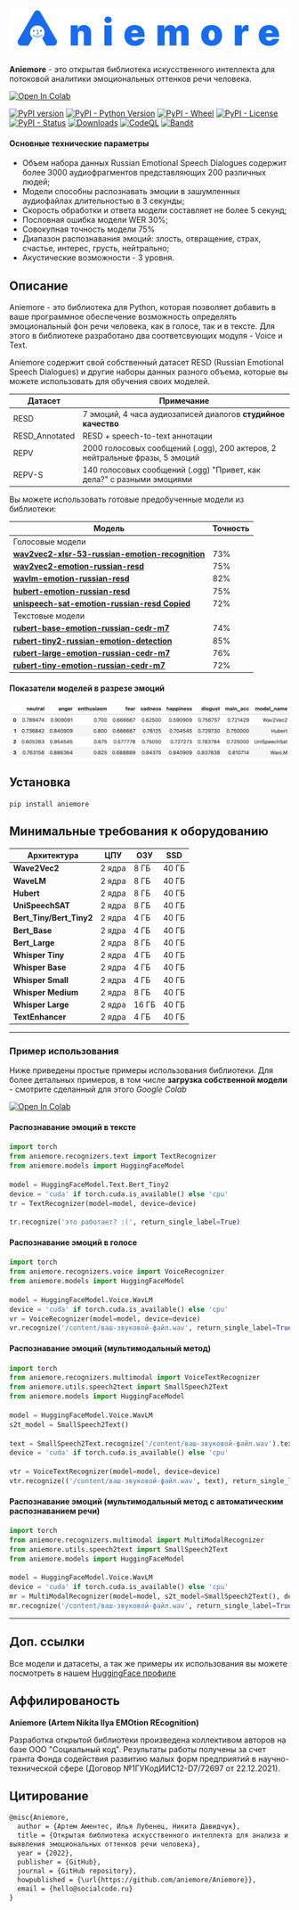 ![Aniemore Logo](images/logo.png)

 **Aniemore** - это открытая библиотека искусственного интеллекта для потоковой аналитики эмоциональных оттенков речи человека.

[![Open In Colab](https://colab.research.google.com/assets/colab-badge.svg)](https://colab.research.google.com/drive/1_W2ngr_ShrLdTLVTBP3XF176JW1zdChl)

[![PyPI version](https://img.shields.io/pypi/v/aniemore)](https://img.shields.io/pypi/v/aniemore)
[![PyPI - Python Version](https://img.shields.io/pypi/pyversions/aniemore)](https://img.shields.io/pypi/pyversions/aniemore)
[![PyPI - Wheel](https://img.shields.io/pypi/wheel/aniemore)](https://img.shields.io/pypi/wheel/aniemore)
[![PyPI - License](https://img.shields.io/pypi/l/aniemore)](https://img.shields.io/pypi/l/aniemore)
[![PyPI - Status](https://img.shields.io/pypi/status/aniemore)](https://img.shields.io/pypi/status/aniemore)
[![Downloads](https://img.shields.io/pypi/dm/aniemore)](https://pypistats.org/packages/aniemore)
[![CodeQL](https://github.com/aniemore/Aniemore/actions/workflows/github-code-scanning/codeql/badge.svg)](https://github.com/aniemore/Aniemore/actions/workflows/github-code-scanning/codeql)
[![Bandit](https://github.com/aniemore/Aniemore/actions/workflows/bandit.yml/badge.svg)](https://github.com/aniemore/Aniemore/actions/workflows/bandit.yml)

#### Основные технические параметры

- Объем набора данных Russian Emotional Speech Dialogues содержит более 3000 аудиофрагментов представляющих 200 различных людей;
- Модели способны распознавать эмоции в зашумленных аудиофайлах длительностью в 3 секунды;
- Скорость обработки и ответа модели составляет не более 5 секунд;
- Пословная ошибка модели WER 30%;
- Совокупная точность модели 75%
- Диапазон распознавания эмоций: злость, отвращение, страх, счастье, интерес, грусть, нейтрально;
- Акустические возможности - 3 уровня.


## Описание
Aniemore - это библиотека для Python, которая позволяет добавить в ваше 
программное обеспечение возможность определять эмоциональный фон речи человека, как в голосе, 
так и в тексте. Для этого в библиотеке разработано два соответсвующих модуля - Voice и Text.

Aniemore содержит свой собственный датасет RESD (Russian Emotional Speech Dialogues) и другие 
наборы данных разного объема, которые вы можете использовать для обучения своих моделей.

| Датасет        | Примечание                                                                  |
|----------------|-----------------------------------------------------------------------------|
| RESD           | 7 эмоций, 4 часа аудиозаписей диалогов **студийное качество**               |
| RESD_Annotated | RESD + speech-to-text аннотации                                             |
| REPV           | 2000 голосовых сообщений (.ogg), 200 актеров, 2 нейтральные фразы, 5 эмоций |
| REPV-S         | 140 голосовых сообщений (.ogg) "Привет, как дела?" с разными эмоциями       |

Вы можете использовать готовые предобученные модели из библиотеки: 

| Модель                                                                                                                            | Точность |
|-----------------------------------------------------------------------------------------------------------------------------------|----------|
| Голосовые модели                                                                                                                  |          |
| [**wav2vec2-xlsr-53-russian-emotion-recognition**](https://huggingface.co/Aniemore/wav2vec2-xlsr-53-russian-emotion-recognition)  | 73%      |
| [**wav2vec2-emotion-russian-resd**](https://huggingface.co/Aniemore/wav2vec2-emotion-russian-resd)                                | 75%      |
| [**wavlm-emotion-russian-resd**](https://huggingface.co/Aniemore/wavlm-emotion-russian-resd)                                      | 82%      |
| [**hubert-emotion-russian-resd**](https://huggingface.co/Aniemore/hubert-emotion-russian-resd)                                    | 75%      |
| [**unispeech-sat-emotion-russian-resd Copied**](https://huggingface.co/Aniemore/unispeech-sat-emotion-russian-resd)               | 72%      |
| Текстовые модели                                                                                                                  |          |
| [**rubert-base-emotion-russian-cedr-m7**](https://huggingface.co/Aniemore/rubert-base-emotion-russian-cedr-m7)                    | 74%      |
| [**rubert-tiny2-russian-emotion-detection**](https://huggingface.co/Aniemore/rubert-tiny2-russian-emotion-detection)              | 85%      |
| [**rubert-large-emotion-russian-cedr-m7**](https://huggingface.co/Aniemore/rubert-large-emotion-russian-cedr-m7)                  | 76%      |
| [**rubert-tiny-emotion-russian-cedr-m7**](https://huggingface.co/Aniemore/rubert-tiny-emotion-russian-cedr-m7)                    | 72%      |

#### Показатели моделей в разрезе эмоций
![показатели моделей.jpg](images/model_sota.jpg)


## <a name="Install"></a>	Установка
```shell
pip install aniemore
```
## <a name="Install"></a>	Минимальные требования к оборудованию

| Архитектура              | ЦПУ      | ОЗУ   | SSD   |
|--------------------------|----------|-------|-------|
| **Wave2Vec2**            | 2 ядра   | 8 ГБ  | 40 ГБ |
| **WaveLM**               | 2 ядра   | 8 ГБ  | 40 ГБ |
| **Hubert**               | 2 ядра   | 8 ГБ  | 40 ГБ |
| **UniSpeechSAT**         | 2 ядра   | 8 ГБ  | 40 ГБ |
| **Bert_Tiny/Bert_Tiny2** | 2 ядра   | 4 ГБ  | 40 ГБ |
| **Bert_Base**            | 2 ядра   | 4 ГБ  | 40 ГБ |
| **Bert_Large**           | 2 ядра   | 8 ГБ  | 40 ГБ |
| **Whisper Tiny**         | 2 ядра   | 4 ГБ  | 40 ГБ |
| **Whisper Base**         | 2 ядра   | 4 ГБ  | 40 ГБ |
| **Whisper Small**        | 2 ядра   | 4 ГБ  | 40 ГБ |
| **Whisper Medium**       | 2 ядра   | 8 ГБ  | 40 ГБ |
| **Whisper Large**        | 2 ядра   | 16 ГБ | 40 ГБ |
| **TextEnhancer**         | 2 ядра   | 4 ГБ  | 40 ГБ |
<hr>

### Пример использования

Ниже приведены простые примеры использования библиотеки. Для более детальных примеров, в том числе **загрузка cобственной модели** - смотрите сделанный для этого *Google Colab*

[![Open In Colab](https://colab.research.google.com/assets/colab-badge.svg)](https://colab.research.google.com/drive/1_W2ngr_ShrLdTLVTBP3XF176JW1zdChl)
#### Распознавание эмоций в тексте
```python
import torch
from aniemore.recognizers.text import TextRecognizer
from aniemore.models import HuggingFaceModel

model = HuggingFaceModel.Text.Bert_Tiny2
device = 'cuda' if torch.cuda.is_available() else 'cpu'
tr = TextRecognizer(model=model, device=device)

tr.recognize('это работает? :(', return_single_label=True)
```
#### Распознавание эмоций в голосе

```python
import torch
from aniemore.recognizers.voice import VoiceRecognizer
from aniemore.models import HuggingFaceModel

model = HuggingFaceModel.Voice.WavLM
device = 'cuda' if torch.cuda.is_available() else 'cpu'
vr = VoiceRecognizer(model=model, device=device)
vr.recognize('/content/ваш-звуковой-файл.wav', return_single_label=True)
```
#### Распознавание эмоций (мультимодальный метод)

```python
import torch
from aniemore.recognizers.multimodal import VoiceTextRecognizer
from aniemore.utils.speech2text import SmallSpeech2Text
from aniemore.models import HuggingFaceModel

model = HuggingFaceModel.Voice.WavLM
s2t_model = SmallSpeech2Text()

text = SmallSpeech2Text.recognize('/content/ваш-звуковой-файл.wav').text
device = 'cuda' if torch.cuda.is_available() else 'cpu'

vtr = VoiceTextRecognizer(model=model, device=device)
vtr.recognize(('/content/ваш-звуковой-файл.wav', text), return_single_label=True)
```
#### Распознавание эмоций (мультимодальный метод с автоматическим распознаванием речи)

```python
import torch
from aniemore.recognizers.multimodal import MultiModalRecognizer
from aniemore.utils.speech2text import SmallSpeech2Text
from aniemore.models import HuggingFaceModel

model = HuggingFaceModel.Voice.WavLM
device = 'cuda' if torch.cuda.is_available() else 'cpu'
mr = MultiModalRecognizer(model=model, s2t_model=SmallSpeech2Text(), device=device)
mr.recognize('/content/ваш-звуковой-файл.wav', return_single_label=True)
```
<hr>

## Доп. ссылки

Все модели и датасеты, а так же примеры их использования вы можете посмотреть в нашем [HuggingFace профиле](https://huggingface.co/Aniemore)

## Аффилированость
**Aniemore (Artem Nikita Ilya EMOtion REcognition)**

Разработка открытой библиотеки произведена коллективом авторов на базе ООО "Социальный код".
Результаты работы получены за счет гранта Фонда содействия развитию малых форм предприятий в научно-технической сфере (Договор №1ГУКодИИС12-D7/72697
от 22.12.2021).

## Цитирование
```
@misc{Aniemore,
  author = {Артем Аментес, Илья Лубенец, Никита Давидчук},
  title = {Открытая библиотека искусственного интеллекта для анализа и выявления эмоциональных оттенков речи человека},
  year = {2022},
  publisher = {GitHub},
  journal = {GitHub repository},
  howpublished = {\url{https://github.com/aniemore/Aniemore}},
  email = {hello@socialcode.ru}
}
```
